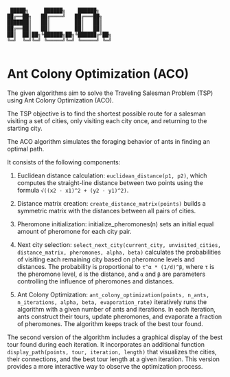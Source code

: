 ```
 █████╗     ██████╗    ██████╗    
██╔══██╗   ██╔════╝   ██╔═══██╗   
███████║   ██║        ██║   ██║   
██╔══██║   ██║        ██║   ██║   
██║  ██║██╗╚██████╗██╗╚██████╔╝██╗
╚═╝  ╚═╝╚═╝ ╚═════╝╚═╝ ╚═════╝ ╚═╝
                                  
```

# Ant Colony Optimization (ACO)

The given algorithms aim to solve the Traveling Salesman Problem (TSP) using Ant Colony Optimization (ACO). 

The TSP objective is to find the shortest possible route for a salesman visiting a set of cities, only visiting each city once, and returning to the starting city.

The ACO algorithm simulates the foraging behavior of ants in finding an optimal path. 

It consists of the following components:

1. Euclidean distance calculation: `euclidean_distance(p1, p2)`, which computes the straight-line distance between two points using the formula `√((x2 - x1)^2 + (y2 - y1)^2)`.

2. Distance matrix creation: `create_distance_matrix(points)` builds a symmetric matrix with the distances between all pairs of cities.

3. Pheromone initialization: initialize_pheromones(n) sets an initial equal amount of pheromone for each city pair.

4. Next city selection: `select_next_city(current_city, unvisited_cities, distance_matrix, pheromones, alpha, beta)` calculates the probabilities of visiting each remaining city based on pheromone levels and distances. 
The probability is proportional to `τ^α * (1/d)^β`, where `τ` is the pheromone level, `d` is the distance, and `α` and `β` are parameters controlling the influence of pheromones and distances.

5. Ant Colony Optimization: `ant_colony_optimization(points, n_ants, n_iterations, alpha, beta, evaporation_rate)` iteratively runs the algorithm with a given number of ants and iterations. In each iteration, ants construct their tours, update pheromones, and evaporate a fraction of pheromones. The algorithm keeps track of the best tour found.

The second version of the algorithm includes a graphical display of the best tour found during each iteration. 
It incorporates an additional function `display_path(points, tour, iteration, length)` that visualizes the cities, their connections, and the best tour length at a given iteration. This version provides a more interactive way to observe the optimization process.
